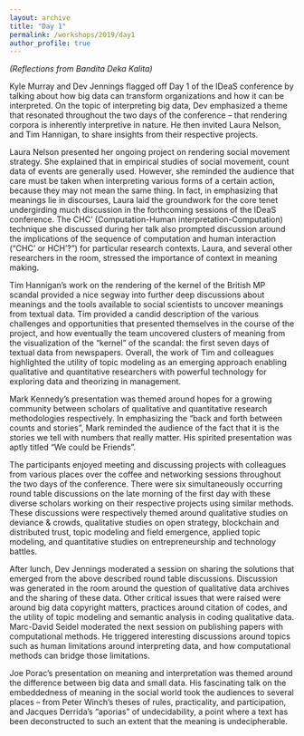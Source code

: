 ```yaml
---
layout: archive
title: "Day 1"
permalink: /workshops/2019/day1
author_profile: true
---
```

*(Reflections from Bandita Deka Kalita)*  
  
Kyle Murray and Dev Jennings flagged off Day 1 of the IDeaS conference by talking about how big data can transform organizations and how it can be interpreted. On the topic of interpreting big data, Dev emphasized a theme that resonated throughout the two days of the conference – that rendering corpora is inherently interpretive in nature. He then invited Laura Nelson, and Tim Hannigan, to share insights from their respective projects.

Laura Nelson presented her ongoing project on rendering social movement strategy. She explained that in empirical studies of social movement, count data of events are generally used. However, she reminded the audience that care must be taken when interpreting various forms of a certain action, because they may not mean the same thing. In fact, in emphasizing that meanings lie in discourses, Laura laid the groundwork for the core tenet undergirding much discussion in the forthcoming sessions of the IDeaS conference. The CHC’ (Computation-Human interpretation-Computation) technique she discussed during her talk also prompted discussion around the implications of the sequence of computation and human interaction (“CHC’ or HCH’?”) for particular research contexts. Laura, and several other researchers in the room, stressed the importance of context in meaning making.

Tim Hannigan’s work on the rendering of the kernel of the British MP scandal provided a nice segway into further deep discussions about meanings and the tools available to social scientists to uncover meanings from textual data. Tim provided a candid description of the various challenges and opportunities that presented themselves in the course of the project, and how eventually the team uncovered clusters of meaning from the visualization of the “kernel” of the scandal: the first seven days of textual data from newspapers. Overall, the work of Tim and colleagues highlighted the utility of topic modeling as an emerging approach enabling qualitative and quantitative researchers with powerful technology for exploring data and theorizing in management.

Mark Kennedy’s presentation was themed around hopes for a growing community between scholars of qualitative and quantitative research methodologies respectively. In emphasizing the “back and forth between counts and stories”, Mark reminded the audience of the fact that it is the stories we tell with numbers that really matter. His spirited presentation was aptly titled “We could be Friends”.

The participants enjoyed meeting and discussing projects with colleagues from various places over the coffee and networking sessions throughout the two days of the conference. There were six simultaneously occurring round table discussions on the late morning of the first day with these diverse scholars working on their respective projects using similar methods. These discussions were respectively themed around qualitative studies on deviance & crowds, qualitative studies on open strategy, blockchain and distributed trust, topic modeling and field emergence, applied topic modeling, and quantitative studies on entrepreneurship and technology battles.

After lunch, Dev Jennings moderated a session on sharing the solutions that emerged from the above described round table discussions. Discussion was generated in the room around the question of qualitative data archives and the sharing of these data. Other critical issues that were raised were around big data copyright matters, practices around citation of codes, and the utility of topic modeling and semantic analysis in coding qualitative data. Marc-David Seidel moderated the next session on publishing papers with computational methods. He triggered interesting discussions around topics such as human limitations around interpreting data, and how computational methods can bridge those limitations.

Joe Porac’s presentation on meaning and interpretation was themed around the difference between big data and small data. His fascinating talk on the embeddedness of meaning in the social world took the audiences to several places – from Peter Winch’s theses of rules, practicality, and participation, and Jacques Derrida’s “aporias” of undecidability, a point where a text has been deconstructed to such an extent that the meaning is undecipherable.
